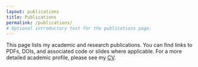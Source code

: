 ```yaml
---
layout: publications
title: Publications
permalink: /publications/
# Optional introductory text for the publications page.
---
```


This page lists my academic and research publications. You can find links to PDFs, DOIs, and associated code or slides where applicable. For a more detailed academic profile, please see my [CV](/cv/).
